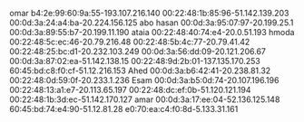 omar
b4:2e:99:60:9a:55-193.107.216.140
00:22:48:1b:85:96-51.142.139.203
00:0d:3a:24:a4:ba-20.224.156.125
abo hasan
00:0d:3a:95:07:97-20.199.25.1
00:0d:3a:89:55:b7-20.199.11.190
ataia
00:22:48:40:74:e4-20.0.51.193
hmoda
00:22:48:5c:ec:46-20.79.216.48
00:22:48:5b:4c:77-20.79.41.42
00:22:48:25:bc:d1-20.232.103.249
00:0d:3a:56:dd:09-20.121.206.67
00:0d:3a:87:02:ea-51.142.138.15
00:22:48:9d:2b:01-137.135.170.253
60:45:bd:c8:f0:cf-51.12.216.153
Ahed
00:0d:3a:b6:42:41-20.238.81.32
00:22:48:0d:59:0f-20.233.1.236
Esam
00:0d:3a:b5:0d:74-20.107.196.196
00:22:48:13:a1:e7-20.113.65.197
00:22:48:dc:ef:0b-51.120.121.194
00:22:48:1b:3d:ec-51.142.170.127
amar
00:0d:3a:17:ee:04-52.136.125.148
60:45:bd:74:e4:90-51.12.81.28
e0:70:ea:c4:f0:8d-5.133.31.161

